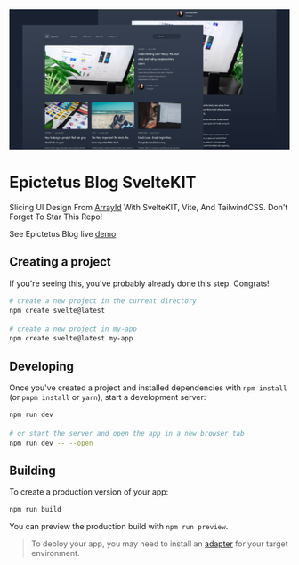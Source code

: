 <img src="https://github.com/ahmdsk/EpictetusBlog/blob/master/static/Epictetus.png" alt="Epictetus Blog" />

# Epictetus Blog SvelteKIT

Slicing UI Design From [ArrayId](https://www.figma.com/community/file/1061308766782882467) With SvelteKIT, Vite, And TailwindCSS. Don't Forget To Star This Repo!

See Epictetus Blog live <a href="https://epictetus-sveltekit.netlify.app">demo</a>

## Creating a project

If you're seeing this, you've probably already done this step. Congrats!

```bash
# create a new project in the current directory
npm create svelte@latest

# create a new project in my-app
npm create svelte@latest my-app
```

## Developing

Once you've created a project and installed dependencies with `npm install` (or `pnpm install` or `yarn`), start a development server:

```bash
npm run dev

# or start the server and open the app in a new browser tab
npm run dev -- --open
```

## Building

To create a production version of your app:

```bash
npm run build
```

You can preview the production build with `npm run preview`.

> To deploy your app, you may need to install an [adapter](https://kit.svelte.dev/docs/adapters) for your target environment.
